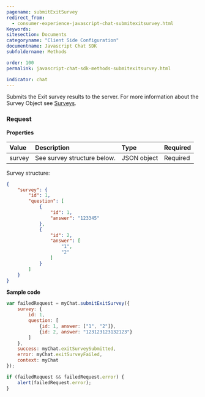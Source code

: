 ```yaml
---
pagename: submitExitSurvey
redirect_from:
  - consumer-experience-javascript-chat-submitexitsurvey.html
Keywords:
sitesection: Documents
categoryname: "Client Side Configuration"
documentname: Javascript Chat SDK
subfoldername: Methods

order: 100
permalink: javascript-chat-sdk-methods-submitexitsurvey.html

indicator: chat
---
```


Submits the Exit survey results to the server. For more information about the Survey Object see [Surveys](consumer-experience-javascript-chat-surveys.html).

### Request

**Properties**

| Value | Description | Type | Required |
| :--- | :--- | :--- | :--- |
| survey | See survey structure below. | JSON object | Required |

Survey structure:

```json
{
    "survey": {
        "id": 1,
        "question": [
            {
                "id": 1,
                "answer": "123345"
            },
            {
                "id": 2,
                "answer": [
                    "1",
                    "2"
                ]
            }
        ]
    }
}
```

**Sample code**

```javascript
var failedRequest = myChat.submitExitSurvey({
    survey: {
        id: 1,
        question: [
            {id: 1, answer: ["1", "2"]},
            {id: 2, answer: "123123123132123"}
        ]
    },
    success: myChat.exitSurveySubmitted,
    error: myChat.exitSurveyFailed,
    context: myChat
});

if (failedRequest && failedRequest.error) {
    alert(failedRequest.error);
}
```
